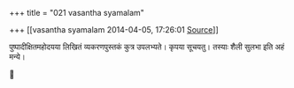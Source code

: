 +++
title = "021 vasantha syamalam"

+++
[[vasantha syamalam	2014-04-05, 17:26:01 [Source](https://groups.google.com/g/samskrita/c/nsg8deJx7hQ)]]



पुष्पादीक्षितमहोदयया लिखितं व्यकरणपुस्तकं कुत्र उपलभ्यते। कृपया सूचयतु। तस्याः शैली सुलभा इति अहं मन्ये।



